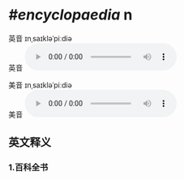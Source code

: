 # ***\#encyclopaedia*** n
英音 ɪnˌsaɪkləˈpiːdiə  
英音
<audio src="./media/encyclopaedia1_AAC.aac" controls="controls"></audio>

美音 ɪnˌsaɪkləˈpiːdiə  
美音
<audio src="./media/encyclopaedia2_AAC.aac" controls="controls"></audio>



  

英文释义
---
### 1.**百科全书**  


